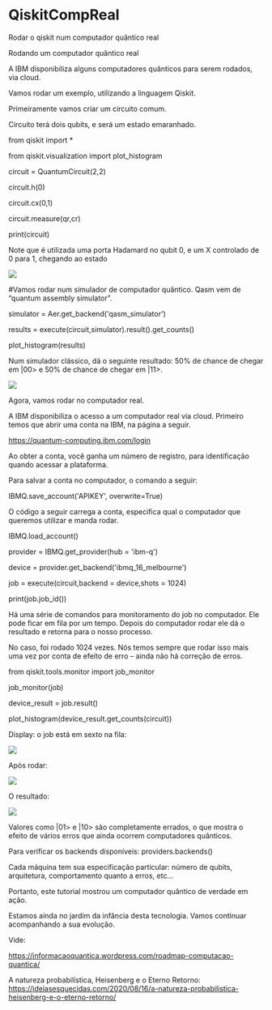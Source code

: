 # QiskitCompReal
Rodar o qiskit num computador quântico real


Rodando um computador quântico real

A IBM disponibiliza alguns computadores quânticos para serem rodados, via cloud.

Vamos rodar um exemplo, utilizando a linguagem Qiskit.

Primeiramente vamos criar um circuito comum.

Circuito terá dois qubits, e será um estado emaranhado.

from qiskit import *

from qiskit.visualization import plot_histogram

circuit = QuantumCircuit(2,2)

circuit.h(0)

circuit.cx(0,1)

circuit.measure(qr,cr)

print(circuit)

Note que é utilizada uma porta Hadamard no qubit 0, e um X controlado de 0 para 1, chegando ao estado

![](https://informacaoquantica.files.wordpress.com/2020/08/entangledstate.png)

#Vamos rodar num simulador de computador quântico. Qasm vem de “quantum assembly simulator”.

simulator = Aer.get_backend('qasm_simulator')

results = execute(circuit,simulator).result().get_counts()

plot_histogram(results)

Num simulador clássico, dá o seguinte resultado: 50% de chance de chegar em |00> e 50% de chance de chegar em |11>.

![](https://informacaoquantica.files.wordpress.com/2020/08/result01.png?w=403)

Agora, vamos rodar no computador real.

A IBM disponibiliza o acesso a um computador real via cloud. Primeiro temos que abrir uma conta na IBM, na página a seguir.

https://quantum-computing.ibm.com/login

Ao obter a conta, você ganha um número de registro, para identificação quando acessar a plataforma.

Para salvar a conta no computador, o comando a seguir:

IBMQ.save_account('APIKEY', overwrite=True)

O código a seguir carrega a conta, especifica qual o computador que queremos utilizar e manda rodar.

IBMQ.load_account()

provider = IBMQ.get_provider(hub = 'ibm-q')

device = provider.get_backend('ibmq_16_melbourne')

job = execute(circuit,backend = device,shots = 1024)

print(job.job_id())

Há uma série de comandos para monitoramento do job no computador. Ele pode ficar em fila por um tempo. Depois do computador rodar ele dá o resultado e retorna para o nosso processo.

No caso, foi rodado 1024 vezes. Nós temos sempre que rodar isso mais uma vez por conta de efeito de erro – ainda não há correção de erros.

from qiskit.tools.monitor import job_monitor

job_monitor(job)

device_result = job.result()

plot_histogram(device_result.get_counts(circuit))

Display: o job está em sexto na fila:

![](https://informacaoquantica.files.wordpress.com/2020/08/display01.png)


Após rodar:

![](https://informacaoquantica.files.wordpress.com/2020/08/display02.png)

O resultado:

![](https://informacaoquantica.files.wordpress.com/2020/08/result02.png)

Valores como |01> e |10> são completamente errados, o que mostra o efeito de vários erros que ainda ocorrem computadores quânticos.

Para verificar os backends disponíveis: providers.backends()


Cada máquina tem sua especificação particular: número de qubits, arquitetura, comportamento quanto a erros, etc…

Portanto, este tutorial mostrou um computador quântico de verdade em ação.

Estamos ainda no jardim da infância desta tecnologia. Vamos continuar acompanhando a sua evolução.

Vide:

https://informacaoquantica.wordpress.com/roadmap-computacao-quantica/

A natureza probabilística, Heisenberg e o Eterno Retorno:
https://ideiasesquecidas.com/2020/08/16/a-natureza-probabilistica-heisenberg-e-o-eterno-retorno/
